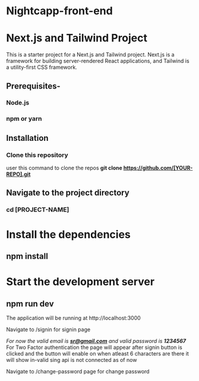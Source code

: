 # Nightcapp-front-end
# Next.js and Tailwind Project
This is a starter project for a Next.js and Tailwind project. Next.js is a framework for building server-rendered React applications, and Tailwind is a utility-first CSS framework.

## Prerequisites-
### Node.js
### npm or yarn

## Installation
### Clone this repository

user this command to clone the repos **git clone https://github.com/[YOUR-REPO].git**

## Navigate to the project directory

### cd [PROJECT-NAME]

# Install the dependencies

## npm install

# Start the development server
## npm run dev

The application will be running at http://localhost:3000


Navigate to /signin for signin page 


_For now the valid email is **sr@gmail.com** and valid password is **1234567**_
For Two Factor authentication the page will appear after signin button is clicked and the button will enable on when atleast 6 characters are there it will show in-valid sing api is not connected as of now 

Navigate to /change-password page for change password 




